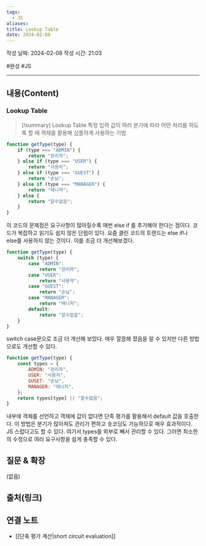 ```yaml
---
tags:
  - JS
aliases: 
title: Lookup Table
date: 2024-02-08
---
```

작성 날짜: 2024-02-08
작성 시간: 21:03

#완성 #JS 

----
## 내용(Content)
### Lookup Table
>[!summary] Lookup Table
>특정 입력 값이 여러 분기에 따라 어떤 처리를 하도록 할 때 객체를 활용해 심플하게 사용하는 기법

```js
function getType(type) {
    if (type === "ADMIN") {
        return "관리자";
    } else if (type === "USER") {
        return "사용자";
    } else if (type === "GUEST") {
        return "손님";
    } else if (type === "MANAGER") {
        return "매니저";
    } else {
        return "알수없음";
    }
}
```

이 코드의 문제점은 요구사항이 많아질수록 매번 else if 를 추가해야 한다는 점이다. 코드가 복잡하고 읽기도 쉽지 않은 단점이 있다. 요즘 클린 코드의 트렌드는 else if나 else를 사용하지 않는 것이다. 이를 조금 더 개선해보겠다.

```js
function getType(type) {
    switch (type) {
        case "ADMIN":
            return "관리자";
        case "USER":
            return "사용자";
        case "GUEST":
            return "손님";
        case "MANAGER":
            return "매니저";
        default:
            return "알수없음";
    }
}
```

switch case문으로 조금 더 개선해 보았다. 매우 깔끔해 졌음을 알 수 있지만 다른 방법으로도 개선할 수 있다.


```js
function getType(type) {
    const types = {
        ADMIN: "관리자",
        USER: "사용자",
        GUSET: "손님",
        MANAGER: "매니저",
    };
    return types[type] || "알수없음";
}
```

내부에 객체를 선언하고 객체에 값이 없다면 단축 평가를 활용해서 default 값을 호출한다. 이 방법은 분기가 많아져도 관리가 편하고 숏코딩도 가능하므로 매우 효과적이다. JS 스럽다고도 할 수 있다. 여기서 types를 외부로 빼서 관리할 수 있다. 그러면 최소한의 수정으로 여러 요구사항을 쉽게 충족할 수 있다.
## 질문 & 확장

(없음)

## 출처(링크)


## 연결 노트
- [[단축 평가 계산|short circuit evaluation]]









